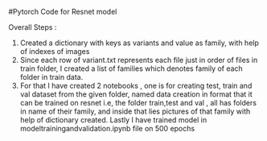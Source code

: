 #Pytorch Code for Resnet model

Overall Steps :
 1. Created a dictionary with keys as variants and value as family, with help of indexes of images 
 2. Since each row of variant.txt represents each file just in order of files in train folder, I created a list of families which denotes family of each folder in train data.
 3. For that I have created 2 notebooks , one is for creating test, train and val dataset from the given folder, named data creation in format that it can be trained on resnet i.e, the folder train,test and val , all has folders in name of their family, and inside that lies pictures of that family with help of dictionary created.
Lastly I have trained model in modeltrainingandvalidation.ipynb file on 500 epochs

